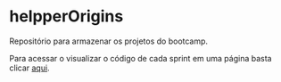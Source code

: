 # helpperOrigins
Repositório para armazenar os projetos do bootcamp.

Para acessar o visualizar o código de cada sprint em uma página basta clicar [aqui](https://gabrielpradoc.github.io/helpperOrigins/).